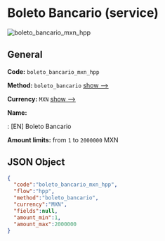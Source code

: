 
# Boleto Bancario (service) 
![boleto_bancario_mxn_hpp](https://static.openfintech.io/payment_methods/boleto_bancario_mxn_hpp/logo.svg?w=400&c=v0.59.26#w200)  

## General 
 
**Code:** `boleto_bancario_mxn_hpp` 
 
**Method:** `boleto_bancario` 
 [show -->](/payment-methods/boleto_bancario/) 
 
**Currency:** `MXN` [show -->](/currencies/MXN/) 
 
**Name:** 
 
:	[EN] Boleto Bancario 
 
**Amount limits:** from `1` to `2000000` MXN 

## JSON Object 

```json
{
  "code":"boleto_bancario_mxn_hpp",
  "flow":"hpp",
  "method":"boleto_bancario",
  "currency":"MXN",
  "fields":null,
  "amount_min":1,
  "amount_max":2000000
}
```  
